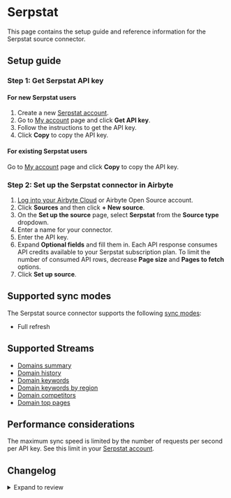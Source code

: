 # Serpstat

This page contains the setup guide and reference information for the Serpstat source connector.

## Setup guide

### Step 1: Get Serpstat API key

#### For new Serpstat users

1. Create a new [Serpstat account](https://serpstat.com/signup/?utm_source=).
2. Go to [My account](https://serpstat.com/users/profile/) page and click **Get API key**.
3. Follow the instructions to get the API key.
4. Click **Copy** to copy the API key.

#### For existing Serpstat users

Go to [My account](https://serpstat.com/users/profile/) page and click **Copy** to copy the API key.

### Step 2: Set up the Serpstat connector in Airbyte

1. [Log into your Airbyte Cloud](https://cloud.airbyte.io/workspaces) or Airbyte Open Source account.
2. Click **Sources** and then click **+ New source**.
3. On the **Set up the source** page, select **Serpstat** from the **Source type** dropdown.
4. Enter a name for your connector.
5. Enter the API key.
6. Expand **Optional fields** and fill them in. Each API response consumes API credits available to your Serpstat subscription plan. To limit the number of consumed API rows, decrease **Page size** and **Pages to fetch** options.
7. Click **Set up source**.

## Supported sync modes

The Serpstat source connector supports the following [sync modes](https://docs.airbyte.com/cloud/core-concepts#connection-sync-modes):

- Full refresh

## Supported Streams

- [Domains summary](https://serpstat.com/api/412-summarnij-otchet-po-domenu-v4-serpstatdomainproceduregetdomainsinfo/)
- [Domain history](https://serpstat.com/api/420-istoriya-po-domenu-v4-serpstatdomainproceduregetdomainshistory/)
- [Domain keywords](https://serpstat.com/api/584-top-search-engine-keywords-by-v4-domain-serpstatdomainproceduregetdomainkeywords/)
- [Domain keywords by region](https://serpstat.com/api/sorting-the-domain-by-keywords/)
- [Domain competitors](https://serpstat.com/api/590-domain-competitors-in-v4-search-result-serpstatdomainproceduregetcompetitors/)
- [Domain top pages](https://serpstat.com/api/588-domain-top-urls-v4-serpstatdomainproceduregettopurls/)

## Performance considerations

The maximum sync speed is limited by the number of requests per second per API key. See this limit in your [Serpstat account](https://serpstat.com/users/profile/).

## Changelog
<details>
  <summary>Expand to review</summary>

| Version | Date       | Pull Request                                             | Subject                    |
| :------ | :--------- | :------------------------------------------------------- | :------------------------- |
| 0.1.8 | 2024-07-27 | [42697](https://github.com/airbytehq/airbyte/pull/42697) | Update dependencies |
| 0.1.7 | 2024-07-20 | [42214](https://github.com/airbytehq/airbyte/pull/42214) | Update dependencies |
| 0.1.6 | 2024-07-13 | [41714](https://github.com/airbytehq/airbyte/pull/41714) | Update dependencies |
| 0.1.5 | 2024-07-10 | [41550](https://github.com/airbytehq/airbyte/pull/41550) | Update dependencies |
| 0.1.4 | 2024-07-06 | [40767](https://github.com/airbytehq/airbyte/pull/40767) | Update dependencies |
| 0.1.3 | 2024-06-25 | [40400](https://github.com/airbytehq/airbyte/pull/40400) | Update dependencies |
| 0.1.2 | 2024-06-23 | [40221](https://github.com/airbytehq/airbyte/pull/40221) | Update dependencies |
| 0.1.1 | 2024-05-30 | [38690](https://github.com/airbytehq/airbyte/pull/38690) | Make compatible with the builder |
| 0.1.0 | 2023-08-21 | [28147](https://github.com/airbytehq/airbyte/pull/28147) | Release Serpstat Connector |

</details>
